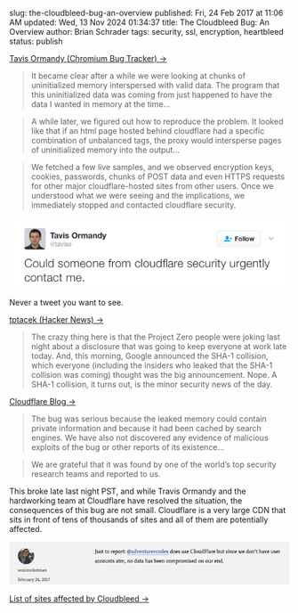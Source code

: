slug: the-cloudbleed-bug-an-overview
published: Fri, 24 Feb 2017 at 11:06 AM
updated: Wed, 13 Nov 2024 01:34:37 
title: The Cloudbleed Bug: An Overview
author: Brian Schrader
tags: security, ssl, encryption, heartbleed
status: publish

[Tavis Ormandy (Chromium Bug Tracker) &#8594;][taviso]

> It became clear after a while we were looking at chunks of uninitialized memory interspersed with valid data. The program that this uninitialized data was coming from just happened to have the data I wanted in memory at the time...

> A while later, we figured out how to reproduce the problem. It looked like that if an html page hosted behind cloudflare had a specific combination of unbalanced tags, the proxy would intersperse pages of uninitialized memory into the output...

> We fetched a few live samples, and we observed encryption keys, cookies, passwords, chunks of POST data and even HTTPS requests for other major cloudflare-hosted sites from other users. Once we understood what we were seeing and the implications, we immediately stopped and contacted cloudflare security.


![A tweet you never want to see.](/images/blog/the-tweet-to-end-it-all.png)

Never a tweet you want to see.

[tptacek (Hacker News) &#8594;][hn]

> The crazy thing here is that the Project Zero people were joking last night about a disclosure that was going to keep everyone at work late today. And, this morning, Google announced the SHA-1 collision, which everyone (including the insiders who leaked that the SHA-1 collision was coming) thought was the big announcement.
Nope. A SHA-1 collision, it turns out, is the minor security news of the day.

[Cloudflare Blog &#8594;][blog]

> The bug was serious because the leaked memory could contain private information and because it had been cached by search engines. We have also not discovered any evidence of malicious exploits of the bug or other reports of its existence...

> We are grateful that it was found by one of the world’s top security research teams and reported to us.

This broke late last night PST, and while Travis Ormandy and the hardworking team at Cloudflare have resolved the situation, the consequences of this bug are not small. Cloudflare is a very large CDN that sits in front of tens of thousands of sites and all of them are potentially affected.

![My report](/images/blog/ac-cloudbleed-report.png)


[List of sites affected by Cloudbleed &#8594;](https://github.com/pirate/sites-using-cloudflare/blob/master/README.md)


[taviso]: https://bugs.chromium.org/p/project-zero/issues/detail?id=1139
[hn]: https://news.ycombinator.com/item?id=13718810
[blog]: https://blog.cloudflare.com/incident-report-on-memory-leak-caused-by-cloudflare-parser-bug/

